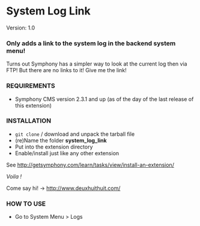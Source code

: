 # System Log Link #

Version: 1.0

### Only adds a link to the system log in the backend system menu! ###

Turns out Symphony has a simpler way to look at the current log then via FTP!
But there are no links to it! Give me the link!

### REQUIREMENTS ###

- Symphony CMS version 2.3.1 and up (as of the day of the last release of this extension)

### INSTALLATION ###

- `git clone` / download and unpack the tarball file
- (re)Name the folder **system_log_link**
- Put into the extension directory
- Enable/install just like any other extension

See <http://getsymphony.com/learn/tasks/view/install-an-extension/>

*Voila !*

Come say hi! -> <http://www.deuxhuithuit.com/>

### HOW TO USE ###

- Go to System Menu > Logs

